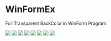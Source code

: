 # WinFormEx

Full Transparent BackColor in WinForm Program

<img src="https://github.com/zhsimple/WinFormEx/tree/main/Demo/sshot-1.png">
<img src="https://github.com/zhsimple/WinFormEx/tree/main/Demo/sshot-2.png">
<img src="https://github.com/zhsimple/WinFormEx/tree/main/Demo/sshot-3.png">
<img src="https://github.com/zhsimple/WinFormEx/tree/main/Demo/sshot-4.png">
<img src="https://github.com/zhsimple/WinFormEx/tree/main/Demo/sshot-5.png">
<img src="https://github.com/zhsimple/WinFormEx/tree/main/Demo/sshot-6.png">
<img src="https://github.com/zhsimple/WinFormEx/tree/main/Demo/sshot-7.png">
<img src="https://github.com/zhsimple/WinFormEx/tree/main/Demo/sshot-8.png">
